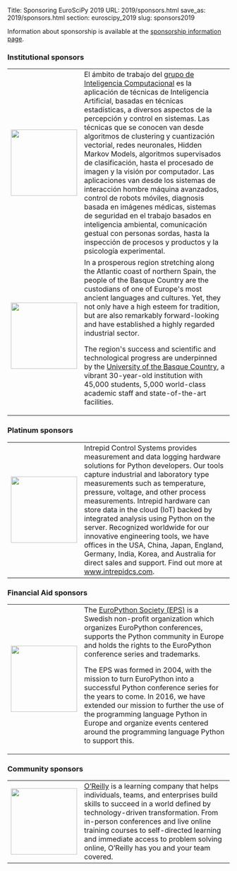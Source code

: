 Title: Sponsoring EuroSciPy 2019
URL: 2019/sponsors.html
save_as: 2019/sponsors.html
section: euroscipy_2019
slug: sponsors2019


Information about sponsorship is available at the [sponsorship information page](sponsors_info.html).

### Institutional sponsors

<table style="table-layout:fixed">
<tr>
  <td style="width:25%">
  <a href="http://www.ehu.eus/ccwintco/index.php?title=Home">
    <img src='../static/2019/sponsors/gic.png' width=150>
  </a>
  </td>
  <td style="width:75%">
El ámbito de trabajo del <a href="http://www.ehu.eus/ccwintco/index.php?title=Home">grupo de Inteligencia Computacional</a> es la aplicación de técnicas de Inteligencia Artificial, basadas en técnicas estadísticas, a diversos aspectos de la percepción y control en sistemas. Las técnicas que se conocen van desde algoritmos de clustering y cuantización vectorial, redes neuronales, Hidden Markov Models, algoritmos supervisados de clasificación, hasta el procesado de imagen y la visión por computador. Las aplicaciones van desde los sistemas de interacción hombre máquina avanzados, control de robots móviles, diagnosis basada en imágenes médicas, sistemas de seguridad en el trabajo basados en inteligencia ambiental, comunicación gestual con personas sordas, hasta la inspección de procesos y productos y la psicología experimental.
 </td>
</tr>

<tr>
  <td style="width:25%">
  <a href="https://www.ehu.eus/en"><img src='../static/2019/sponsors/ehu.png' width=150></a>
  </td>
  <td style="width:75%">
In a prosperous region stretching along the Atlantic coast of northern Spain, the people of the Basque Country are the custodians of one of Europe's most ancient languages and cultures. Yet, they not only have a high esteem for tradition, but are also remarkably forward-looking and
have established a highly regarded industrial sector.

The region's success and scientific and technological progress are underpinned by the <a href="https://www.ehu.eus/en">University of the Basque Country</a>, a vibrant 30-year-old institution with 45,000 students, 5,000 world-class academic staff and state-of-the-art facilities.
 </td>
</tr>
</table>


### Platinum sponsors

<table style="table-layout:fixed">
<tr>
  <td style="width:25%">
  <a href="https://www.intrepidcs.com"><img src='../static/2019/sponsors/ics.png' width=150></a>
  </td>
  <td style="width:75%">
Intrepid Control Systems provides measurement and data logging hardware solutions for Python developers. Our tools capture
industrial and laboratory type measurements such as temperature, pressure, voltage, and other process measurements.
Intrepid hardware can store data in the cloud (IoT) backed by integrated analysis using Python on the server.
Recognized worldwide for our innovative engineering tools, we have offices in the USA, China, Japan,
England, Germany, India, Korea, and Australia for direct sales and support. Find out more at <a href="https://www.intrepidcs.com">www.intrepidcs.com</a>.
 </td>
</tr>
</table>

### Financial Aid sponsors

<table style="table-layout:fixed">
<tr>
  <td style="width:25%">
  <a href="https://www.europython-society.org">
    <img src='../static/2019/sponsors/eps.png' width=150>
  </a>
  </td>
  <td style="width:75%">
The <a href="https://www.europython-society.org">EuroPython Society (EPS)</a> is a Swedish non-profit organization which organizes EuroPython conferences, supports the Python community in Europe and holds the rights to the EuroPython conference series and trademarks.

The EPS was formed in 2004, with the mission to turn EuroPython into a successful Python conference series for the years to come. In 2016, we have extended our mission to further the use of the programming language Python in Europe and organize events centered around the programming language Python to support this.
 </td>
</tr>
</table>

### Community sponsors

<table style="table-layout:fixed">
<tr>
  <td style="width:25%">
  <a href="https://www.oreilly.com">
    <img src='../static/2019/sponsors/oreilly.png' width=150>
  </a>
  </td>
  <td style="width:75%">
<a href="https://www.oreilly.com">O’Reilly</a> is a learning company that helps individuals, teams, and enterprises build skills to succeed in a world defined by technology-driven transformation.
From in-person conferences and live online training courses to self-directed learning and immediate access to problem solving online, O’Reilly has you and your team covered.

 </td>
</tr>
</table>
